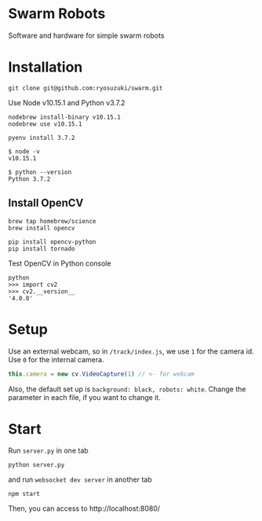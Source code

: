 # Swarm Robots
Software and hardware for simple swarm robots

# Installation

```
git clone git@github.com:ryosuzuki/swarm.git
```

Use Node v10.15.1 and Python v3.7.2

```
nodebrew install-binary v10.15.1
nodebrew use v10.15.1
```

```
pyenv install 3.7.2
```

```
$ node -v
v10.15.1

$ python --version
Python 3.7.2
```

## Install OpenCV

```
brew tap homebrew/science
brew install opencv
```

```
pip install opencv-python
pip install tornado
```

Test OpenCV in Python console
```
python
>>> import cv2
>>> cv2.__version__
'4.0.0'
```

# Setup

Use an external webcam, so in `/track/index.js`, we use `1` for the camera id. Use `0` for the internal camera.

```js
this.camera = new cv.VideoCapture(1) // <- for webcam
```

Also, the default set up is `background: black, robots: white`.
Change the parameter in each file, if you want to change it.


# Start
Run `server.py` in one tab
```
python server.py
```

and run `websocket dev server` in another tab
```
npm start
```

Then, you can access to http://localhost:8080/
